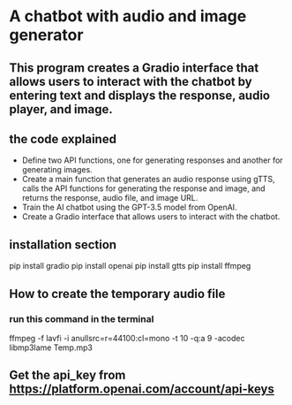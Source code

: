 # A chatbot with audio and image generator 

## This program creates a Gradio interface that allows users to interact with the chatbot by entering text and displays the response, audio player, and image.

## the code explained 
* Define two API functions, one for generating responses and another for generating images.
* Create a main function that generates an audio response using gTTS, calls the API functions for generating the response and image, and returns the response, audio file, and image URL.
* Train the AI chatbot using the GPT-3.5 model from OpenAI.
* Create a Gradio interface that allows users to interact with the chatbot.

## installation section
pip install gradio
pip install openai
pip install gtts
pip install ffmpeg

## How to create the temporary audio file
### run this command in the terminal 
ffmpeg -f lavfi -i anullsrc=r=44100:cl=mono -t 10 -q:a 9 -acodec libmp3lame Temp.mp3

## Get the api_key from https://platform.openai.com/account/api-keys

